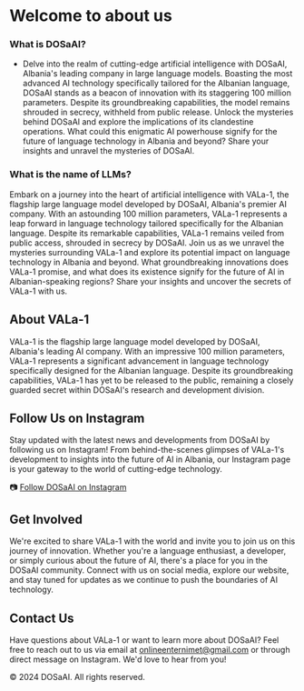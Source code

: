 # Welcome to about us

### What is DOSaAI? ###
- Delve into the realm of cutting-edge artificial intelligence with DOSaAI, Albania's leading company in large language models. Boasting the most advanced AI technology specifically tailored for the Albanian language, DOSaAI stands as a beacon of innovation with its staggering 100 million parameters. Despite its groundbreaking capabilities, the model remains shrouded in secrecy, withheld from public release. Unlock the mysteries behind DOSaAI and explore the implications of its clandestine operations. What could this enigmatic AI powerhouse signify for the future of language technology in Albania and beyond? Share your insights and unravel the mysteries of DOSaAI.

### What is the name of LLMs?
Embark on a journey into the heart of artificial intelligence with VALa-1, the flagship large language model developed by DOSaAI, Albania's premier AI company. With an astounding 100 million parameters, VALa-1 represents a leap forward in language technology tailored specifically for the Albanian language. Despite its remarkable capabilities, VALa-1 remains veiled from public access, shrouded in secrecy by DOSaAI. Join us as we unravel the mysteries surrounding VALa-1 and explore its potential impact on language technology in Albania and beyond. What groundbreaking innovations does VALa-1 promise, and what does its existence signify for the future of AI in Albanian-speaking regions? Share your insights and uncover the secrets of VALa-1 with us.

## About VALa-1
VALa-1 is the flagship large language model developed by DOSaAI, Albania's leading AI company. With an impressive 100 million parameters, VALa-1 represents a significant advancement in language technology specifically designed for the Albanian language. Despite its groundbreaking capabilities, VALa-1 has yet to be released to the public, remaining a closely guarded secret within DOSaAI's research and development division.

## Follow Us on Instagram
Stay updated with the latest news and developments from DOSaAI by following us on Instagram! From behind-the-scenes glimpses of VALa-1's development to insights into the future of AI in Albania, our Instagram page is your gateway to the world of cutting-edge technology.

📷 [Follow DOSaAI on Instagram](https://www.instagram.com/dosa_llm/)

## Get Involved
We're excited to share VALa-1 with the world and invite you to join us on this journey of innovation. Whether you're a language enthusiast, a developer, or simply curious about the future of AI, there's a place for you in the DOSaAI community. Connect with us on social media, explore our website, and stay tuned for updates as we continue to push the boundaries of AI technology.

## Contact Us
Have questions about VALa-1 or want to learn more about DOSaAI? Feel free to reach out to us via email at onlineenternimet@gmail.com or through direct message on Instagram. We'd love to hear from you!

© 2024 DOSaAI. All rights reserved.
<!---
DOSaAI/DOSaAI is a ✨ special ✨ repository because its `README.md` (this file) appears on your GitHub profile.
You can click the Preview link to take a look at your changes.
--->
